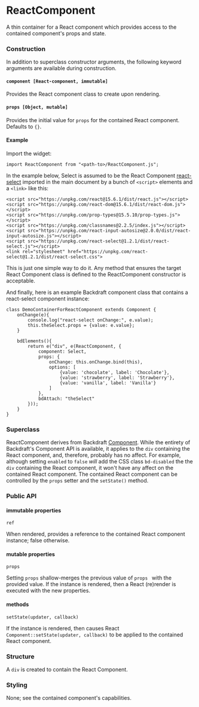 # ReactComponent

A thin container for a React component which provides access to the contained component's props and state.

### Construction
In addition to superclass constructor arguments, the following keyword arguments are available during construction.

#### ```component [React-component, immutable]```
Provides the React component class to create upon rendering.

#### ```props [Object, mutable]```
Provides the initial value for ```props``` for the contained React component. Defaults to ```{}```.

#### Example

Import the widget:

    import ReactComponent from "<path-to>/ReactComponent.js";


In the example below, Select is assumed to be the  React Component  [react-select](https://github.com/JedWatson/react-select) imported in the main document by a bunch of `````<script>````` elements and a `````<link>````` like this:

    <script src="https://unpkg.com/react@15.6.1/dist/react.js"></script>
    <script src="https://unpkg.com/react-dom@15.6.1/dist/react-dom.js"></script>
    <script src="https://unpkg.com/prop-types@15.5.10/prop-types.js"></script>
    <script src="https://unpkg.com/classnames@2.2.5/index.js"></script>
    <script src="https://unpkg.com/react-input-autosize@2.0.0/dist/react-input-autosize.js"></script>
    <script src="https://unpkg.com/react-select@1.2.1/dist/react-select.js"></script>
    <link rel="stylesheet" href="https://unpkg.com/react-select@1.2.1/dist/react-select.css">

This is just one simple way to do it. Any method that ensures the target React Component class is defined to the ReactComponent constructor is acceptable.

And finally, here is an example Backdraft component class that contains a react-select component instance:

    class DemoContainerForReactComponent extends Component {
        onChange(e){
            console.log("react-select onChange:", e.value);
            this.theSelect.props = {value: e.value};
        }
    
        bdElements(){
            return e("div", e(ReactComponent, {
                component: Select,
                props: {
                    onChange: this.onChange.bind(this),
                    options: [
                        {value: 'chocolate', label: 'Chocolate'},
                        {value: 'strawberry', label: 'Strawberry'},
                        {value: 'vanilla', label: 'Vanilla'}
                    ]
                },
                bdAttach: "theSelect"
            }));
        }
    }

### Superclass

ReactComponent derives from Backdraft [Component](http://backdraftjs.org/ref/component.html). While the entirety of Backdraft's Component API is available, it applies to the ```div``` containing the React component, and, therefore, probably has no affect. For example, although setting ```enabled``` to ```false``` *will* add the CSS class ```bd-disabled``` the the ```div``` containing the React component, it won't have any affect on the contained React component. The contained React component can be controlled by the ```props``` setter and the ```setState()``` method.

### Public API

#### immutable properties

```ref```

When rendered, provides a reference to the contained React component instance; false otherwise.

#### mutable properties
 ```props```
 
 Setting ```props``` shallow-merges the previous value of ```props ``` with the provided value. If the instance is rendered, then a React (re)render is executed with the new properties.
 
#### methods
```setState(updater, callback)```

If the instance is rendered, then causes React ```Component::setState(updater, callback)``` to be applied to the contained React component.

### Structure

A ```div``` is created to contain the React Component.

### Styling

None; see the contained component's capabilities.


